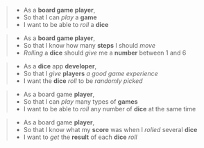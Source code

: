 > * As a **board game** **player**,
> * So that I can _play_ a **game**
> * I want to be able to _roll_ a **dice**
  
> * As a **board game player**,
> * So that I know how many **steps** I should _move_
> * _Rolling_ a **dice** should _give_ me a **number** between 1 and 6
  
> * As a **dice** app **developer**,
> * So that I _give_ **players** _a good game experience_
> * I want the **dice** _roll_ to be _randomly picked_
  
> * As a board game **player**,
> * So that I can _play_ many types of **games**
> * I want to be able to _roll_ any number of **dice** at the same time
  
> * As a board game **player**,
> * So that I know what my **score** was when I _rolled_ several **dice**
> * I want to _get_ the **result** of each **dice** _roll_
  